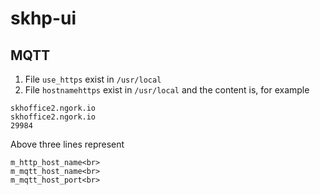 # skhp-ui

## MQTT
1. File `use_https` exist in `/usr/local`
2. File `hostnamehttps` exist in `/usr/local` and the content is, for example
```
skhoffice2.ngork.io
skhoffice2.ngork.io
29984
```
Above three lines represent
```
m_http_host_name<br>
m_mqtt_host_name<br>
m_mqtt_host_port<br>
```
